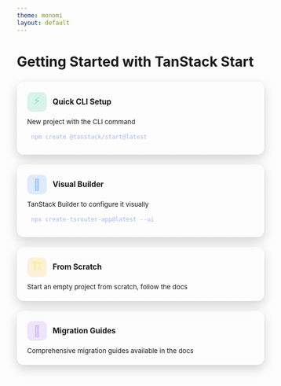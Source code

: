 ```yaml
---
theme: monomi
layout: default
---
```


# Getting Started with TanStack Start

<div style="display:grid;grid-template-columns:repeat(auto-fit,minmax(280px,1fr));gap:20px;margin-top:24px;align-items:stretch">
  <div style="background:linear-gradient(180deg,rgba(255,255,255,.08),rgba(255,255,255,.02));border:1px solid rgba(255,255,255,.12);border-radius:14px;padding:20px;backdrop-filter:blur(3px);box-shadow:0 8px 22px rgba(0,0,0,.18)">
    <div style="display:flex;align-items:center;gap:12px;margin-bottom:12px">
      <div style="width:40px;height:40px;border-radius:10px;display:flex;align-items:center;justify-content:center;background:rgba(16,185,129,.15);color:#6ee7b7;font-size:22px">⚡</div>
      <h3 style="margin:0;font-size:1.1em">Quick CLI Setup</h3>
    </div>
    <p style="margin:0 0 8px 0;;font-size:.95em">New project with the CLI command</p>
    <code style="background:rgba(255,255,255,.1);padding:8px;border-radius:6px;font-size:.85em;color:#a5b4fc;display:block">npm create @tanstack/start@latest</code>
  </div>

  <div style="background:linear-gradient(180deg,rgba(255,255,255,.08),rgba(255,255,255,.02));border:1px solid rgba(255,255,255,.12);border-radius:14px;padding:20px;backdrop-filter:blur(3px);box-shadow:0 8px 22px rgba(0,0,0,.18);grid-column:1/-1;grid-row:2">
    <div style="display:flex;align-items:center;gap:12px;margin-bottom:12px">
      <div style="width:40px;height:40px;border-radius:10px;display:flex;align-items:center;justify-content:center;background:rgba(59,130,246,.15);color:#93c5fd;font-size:22px">🎨</div>
      <h3 style="margin:0;font-size:1.1em">Visual Builder</h3>
    </div>
    <p style="margin:0 0 8px 0;;font-size:.95em">TanStack Builder to configure it visually</p>
    <code style="background:rgba(255,255,255,.1);padding:8px;border-radius:6px;font-size:.85em;color:#a5b4fc;display:block">npx create-tsrouter-app@latest --ui</code>
  </div>

  <div style="background:linear-gradient(180deg,rgba(255,255,255,.08),rgba(255,255,255,.02));border:1px solid rgba(255,255,255,.12);border-radius:14px;padding:20px;backdrop-filter:blur(3px);box-shadow:0 8px 22px rgba(0,0,0,.18)">
    <div style="display:flex;align-items:center;gap:12px;margin-bottom:12px">
      <div style="width:40px;height:40px;border-radius:10px;display:flex;align-items:center;justify-content:center;background:rgba(234,179,8,.15);color:#fde68a;font-size:22px">🏗️</div>
      <h3 style="margin:0;font-size:1.1em">From Scratch</h3>
    </div>
    <p style="margin:0;;font-size:.95em">Start an empty project from scratch, follow the docs</p>
  </div>

  <div style="background:linear-gradient(180deg,rgba(255,255,255,.08),rgba(255,255,255,.02));border:1px solid rgba(255,255,255,.12);border-radius:14px;padding:20px;backdrop-filter:blur(3px);box-shadow:0 8px 22px rgba(0,0,0,.18)">
    <div style="display:flex;align-items:center;gap:12px;margin-bottom:12px">
      <div style="width:40px;height:40px;border-radius:10px;display:flex;align-items:center;justify-content:center;background:rgba(139,92,246,.15);color:#d8b4fe;font-size:22px">🔄</div>
      <h3 style="margin:0;font-size:1.1em">Migration Guides</h3>
    </div>
    <p style="margin:0;;font-size:.95em">Comprehensive migration guides available in the docs</p>
  </div>
</div>